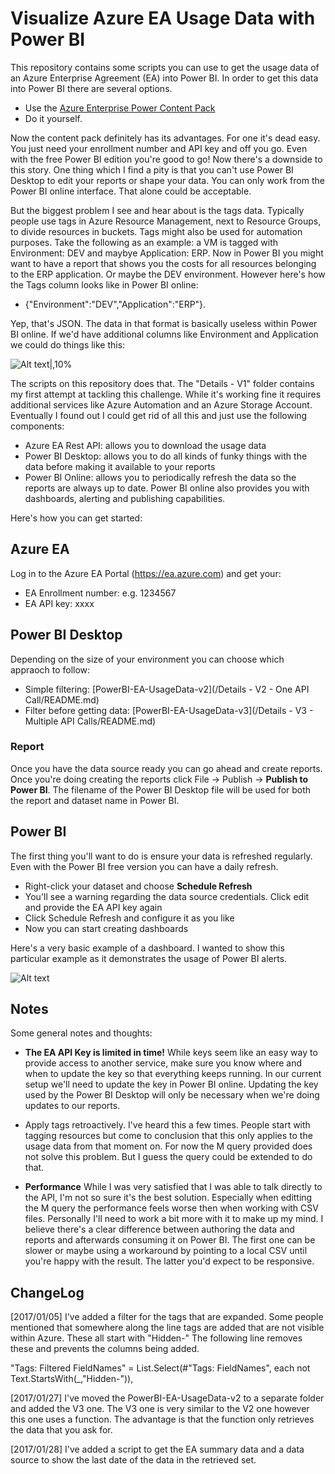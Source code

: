 # Visualize Azure EA Usage Data with Power BI

This repository contains some scripts you can use to get the usage data of an Azure Enterprise Agreement (EA) into Power BI. In order to get this data into Power BI there are several options.
* Use the [Azure Enterprise Power Content Pack](https://powerbi.microsoft.com/en-us/documentation/powerbi-content-pack-azure-enterprise/)
* Do it yourself.

Now the content pack definitely has its advantages. For one it's dead easy. You just need your enrollment number and API key and off you go. Even with the free Power BI edition you're good to go! Now there's a downside to this story. One thing which I find a pity is that you can't use Power BI Desktop to edit your reports or shape your data. You can only work from the Power BI online interface. That alone could be acceptable.

But the biggest problem I see and hear about is the tags data. Typically people use tags in Azure Resource Management, next to Resource Groups, to divide resources in buckets. Tags might also be used for automation purposes. Take the following as an example: a VM is tagged with Environment: DEV and maybye Application: ERP. Now in Power BI you might want to have a report that shows you the costs for all resources belonging to the ERP application. Or maybe the DEV environment. However here's how the Tags column looks like in Power BI online: 

* {"Environment":"DEV","Application":"ERP"}.

Yep, that's JSON. The data in that format is basically useless within Power BI online. If we'd have additional columns like Environment and Application we could do things like this:

![Alt text|,10%](/IMG/PowerBIDesktop.png?raw=true)

The scripts on this repository does that. The "Details - V1" folder contains my first attempt at tackling this challenge. While it's working fine it requires additional services like Azure Automation and an Azure Storage Account. Eventually I found out I could get rid of all this and just use the following components:

* Azure EA Rest API: allows you to download the usage data
* Power BI Desktop: allows you to do all kinds of funky things with the data before making it available to your reports
* Power BI Online: allows you to periodically refresh the data so the reports are always up to date. Power BI online also provides you with dashboards, alerting and publishing capabilities.

Here's how you can get started:

## Azure EA

Log in to the Azure EA Portal (https://ea.azure.com) and get your:

* EA Enrollment number: e.g. 1234567
* EA API key: xxxx

## Power BI Desktop

Depending on the size of your environment you can choose which appraoch to follow:

* Simple filtering: [PowerBI-EA-UsageData-v2](/Details - V2 - One API Call/README.md) 
* Filter before getting data: [PowerBI-EA-UsageData-v3](/Details - V3 - Multiple API Calls/README.md) 

### Report

Once you have the data source ready you can go ahead and create reports. Once you're doing creating the reports click File -> Publish -> **Publish to Power BI**. The filename of the Power BI Desktop file will be used for both the report and dataset name in Power BI.

## Power BI

The first thing you'll want to do is ensure your data is refreshed regularly. Even with the Power BI free version you can have a daily refresh. 

* Right-click your dataset and choose **Schedule Refresh**
* You'll see a warning regarding the data source credentials. Click edit and provide the EA API key again
* Click Schedule Refresh and configure it as you like
* Now you can start creating dashboards

Here's a very basic example of a dashboard. I wanted to show this particular example as it demonstrates the usage of Power BI alerts. 

![Alt text](/IMG/PowerBIAlert.png?raw=true)

## Notes

Some general notes and thoughts:

* **The EA API Key is limited in time!** While keys seem like an easy way to provide access to another service, make sure you know where and when to update the key so that everything keeps running. In our current setup we'll need to update the key in Power BI online. Updating the key used by the Power BI Desktop will only be necessary when we're doing updates to our reports.

* Apply tags retroactively. I've heard this a few times. People start with tagging resources but come to conclusion that this only applies to the usage data from that moment on. For now the M query provided does not solve this problem. But I guess the query could be extended to do that.

* **Performance** While I was very satisfied that I was able to talk directly to the API, I'm not so sure it's the best solution. Especially when editting the M query the performance feels worse then when working with CSV files. Personally I'll need to work a bit more with it to make up my mind. I believe there's a clear difference between authoring the data and reports and afterwards consuming it on Power BI. The first one can be slower or maybe using a workaround by pointing to a local CSV until you're happy with the result. The latter you'd expect to be responsive.

## ChangeLog

[2017/01/05] I've added a filter for the tags that are expanded. Some people mentioned that somewhere along the line tags are added that are not visible within Azure. These all start with "Hidden-" The following line removes these and prevents the columns being added. 

"Tags: Filtered FieldNames" = List.Select(#"Tags: FieldNames", each not Text.StartsWith(_,"Hidden-")),

[2017/01/27] I've moved the PowerBI-EA-UsageData-v2 to a separate folder and added the V3 one. The V3 one is very similar to the V2 one however this one uses a function. The advantage is that the function only retrieves the data that you ask for.

[2017/01/28] I've added a script to get the EA summary data and a data source to show the last date of the data in the retrieved set.
